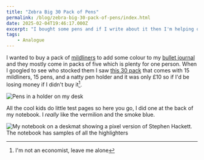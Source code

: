 ```yaml
---
title: "Zebra Big 30 Pack of Pens"
permalink: /blog/zebra-big-30-pack-of-pens/index.html
date: 2025-02-04T19:46:17.000Z
excerpt: "I bought some pens and if I write about it then I'm helping other people make good decisions about pens"
tags:
    - Analogue
---
```


I wanted to buy a pack of [mildliners](https://www.zebrapen.com/pages/discover-mildliner) to add some colour to my [bullet journal](https://rknight.me/blog/biting-the-bullet/) and they mostly come in packs of five which is plenty for one person. When I googled to see who stocked them I saw [this 30 pack](https://www.tesco.com/groceries/en-GB/products/312091022) that comes with 15 mildliners, 15 pens, and a natty pen holder and it was only £10 so if I'd be losing money if I didn't buy it[^1].

![Pens in a holder on my desk](https://cdn.rknight.me/site/2025/zebra-pens-in-holder.jpg)

All the cool kids do little test pages so here you go, I did one at the back of my notebook. I _really_ like the vermilion and the smoke blue.

![My notebook on a deskmat showing a pixel version of Stephen Hackett. The notebook has samples of all the highlighters](https://cdn.rknight.me/site/2025/mildliner-test.jpg)

[^1]: I'm not an economist, leave me alone

